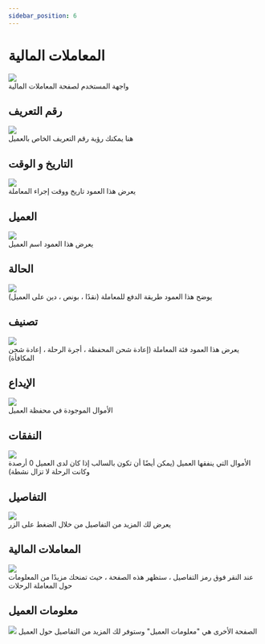 ```yaml
---
sidebar_position: 6
---
```

# المعاملات المالية

<img src='../img/Transactions/transactions1.png'/>
<br/>
واجهة المستخدم لصفحة المعاملات المالية

## رقم التعريف
<img src='../img/Transactions/transactions3.png'/>
<br/>
هنا يمكنك رؤية رقم التعريف الخاص بالعميل

## التاريخ و الوقت
<img src='../img/Transactions/transactions4.png'/>
<br/>
يعرض هذا العمود تاريخ ووقت إجراء المعاملة


## العميل
<img src='../img/Transactions/transactions5.png'/>
<br/>
يعرض هذا العمود اسم العميل


## الحالة
<img src='../img/Transactions/transactions7.png'/>
<br/>
يوضح هذا العمود طريقة الدفع للمعاملة (نقدًا ، بونص ، دين على العميل)

## تصنيف
<img src='../img/Transactions/ransactions8.png'/>
<br/>
يعرض هذا العمود فئة المعاملة (إعادة شحن المحفظة ، أجرة الرحلة ، إعادة شحن المكافأة)

## الإيداع
<img src='../img/Transactions/transactions9.png'/>
<br/>
الأموال الموجودة في محفظة العميل

## النفقات
<img src='../img/Transactions/transactions10.png'/>
<br/>
الأموال التي ينفقها العميل (يمكن أيضًا أن تكون بالسالب إذا كان لدى العميل 0 أرصدة وكانت الرحلة لا تزال نشطة)

## التفاصيل
<img src='../img/Transactions/transactions6.png'/>
<br/>
يعرض لك المزيد من التفاصيل من خلال الضغط على الزر

## المعاملات المالية
<img src='../img/Transactions/transactions11.png'/>
<br/>
عند النقر فوق رمز التفاصيل ، ستظهر هذه الصفحة ، حيث تمنحك مزيدًا من المعلومات حول المعاملة الرحلات

## معلومات العميل
<img src='../img/Transactions/transactions12.png'/>
الصفحة الأخرى هي "معلومات العميل" وستوفر لك المزيد من التفاصيل حول العميل